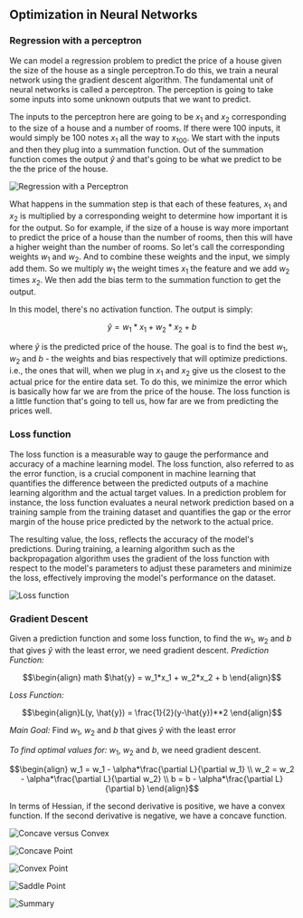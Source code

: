 <h2>Optimization in Neural Networks</h2>

<h3>Regression with a perceptron</h3>

We can model a regression problem to predict the price of a house given the size of the house as a single perceptron.To do this, we train a neural network using the gradient descent algorithm. The fundamental unit of neural networks is called a perceptron. The perception is going to take some inputs into some unknown outputs that we want to predict. 

The inputs to the perceptron here are going to be $x_1$ and $x_2$ corresponding to the size of a house and a number of rooms. If there were 100 inputs, it would simply be 100 notes $x_1$ all the way to $x_100$. We start with the inputs and then they plug into a summation function. Out of the summation function comes the output $\hat{y}$ and that's going to be what we predict to be the the price of the house.

![Regression with a Perceptron](https://github.com/chuksoo/Mathematics-for-Machine-Learning-and-Data-Science-Specialization/blob/main/Images/reg_with_perceptron.png)

What happens in the summation step is that each of these features, $x_1$ and $x_2$ is multiplied by a corresponding weight to determine how
important it is for the output. So for example, if the size of a house is way more important to predict the price of a house than the number of rooms, then this will have a higher weight than the number of rooms. So let's call the corresponding weights $w_1$ and $w_2$. And to combine these weights and the input, we simply add them. So we multiply $w_1$ the weight times $x_1$ the feature and we add $w_2$ times $x_2$. We then add the bias term to the summation function to get the output. 

In this model, there's no activation function. The output is simply:

```math
\begin{equation}
    \hat{y} = w_1*x_1 + w_2*x_2 + b 
\end{equation}
```

where $\hat{y}$ is the predicted price of the house. The goal is to find the best $w_1$, $w_2$ and $b$ - the weights and bias respectively that will optimize predictions. i.e., the ones that will, when we plug in $x_1$ and $x_2$ give us the closest to the actual price for the entire data set. To do this, we minimize the error which is basically how far we are from the price of the house. The loss function is a little function that's going to tell us, how far are we from predicting the prices well.

<h3>Loss function</h3>

The loss function is a measurable way to gauge the performance and accuracy of a machine learning model. The loss function, also referred to as the error function, is a crucial component in machine learning that quantifies the difference between the predicted outputs of a machine learning algorithm and the actual target values. In a prediction problem for instance, the loss function evaluates a neural network prediction based on a training sample from the training dataset and quantifies the gap or the error margin of the house price predicted by the network to the actual price.

The resulting value, the loss, reflects the accuracy of the model's predictions. During training, a learning algorithm such as the backpropagation algorithm uses the gradient of the loss function with respect to the model's parameters to adjust these parameters and minimize the loss, effectively improving the model's performance on the dataset.

![Loss function](https://github.com/chuksoo/Mathematics-for-Machine-Learning-and-Data-Science-Specialization/blob/main/Images/loss_function.png)

<h3>Gradient Descent</h3>

Given a prediction function and some loss function, to find the $w_1$, $w_2$ and $b$ that gives $\hat{y}$ with the least error, we need gradient descent.
*Prediction Function:* 
```math
\begin{align}
math $\hat{y} = w_1*x_1 + w_2*x_2 + b 
\end{align}
```

*Loss Function:* 
```math
\begin{align}L(y, \hat{y}) = \frac{1}{2}(y-\hat{y})**2
\end{align}
```

*Main Goal:* 
Find $w_1$, $w_2$ and $b$ that gives $\hat{y}$ with the least error

*To find optimal values for:* $w_1$, $w_2$ and $b$, we need gradient descent.
```math
\begin{align}
    w_1 = w_1 - \alpha*\frac{\partial L}{\partial w_1} \\
    w_2 = w_2 - \alpha*\frac{\partial L}{\partial w_2} \\
    b = b - \alpha*\frac{\partial L}{\partial b}
\end{align}
```

In terms of Hessian, if the second derivative is positive, we have a convex function. If the second derivative is negative, we have a concave function.

![Concave versus Convex](https://github.com/chuksoo/Mathematics-for-Machine-Learning-and-Data-Science-Specialization/blob/main/Images/concave_vs_convex.png)

![Concave Point](https://github.com/chuksoo/Mathematics-for-Machine-Learning-and-Data-Science-Specialization/blob/main/Images/concave.png)

![Convex Point](https://github.com/chuksoo/Mathematics-for-Machine-Learning-and-Data-Science-Specialization/blob/main/Images/convex.png)

![Saddle Point](https://github.com/chuksoo/Mathematics-for-Machine-Learning-and-Data-Science-Specialization/blob/main/Images/saddle.png)

![Summary](https://github.com/chuksoo/Mathematics-for-Machine-Learning-and-Data-Science-Specialization/blob/main/Images/summary.png)